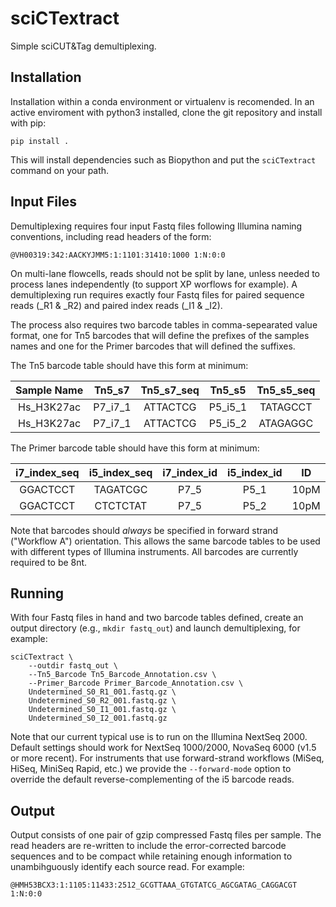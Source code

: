 sciCTextract
============

Simple sciCUT&amp;Tag demultiplexing.

Installation
------------

Installation within a conda environment or virtualenv is recomended.
In an active enviroment with python3 installed, clone the git
repository and install with pip:
```
pip install .
```
This will install dependencies such as Biopython and put the
`sciCTextract` command on your path.

Input Files
-----------

Demultiplexing requires four input Fastq files following Illumina naming
conventions, including read headers of the form:
```
@VH00319:342:AACKYJMM5:1:1101:31410:1000 1:N:0:0
```
On multi-lane flowcells, reads should not be split by lane, unless needed
to process lanes independently (to support XP worflows for example). A
demultiplexing run requires exactly four Fastq files for paired sequence
reads (_R1 &amp; _R2) and paired index reads (_I1 &amp; _I2).

The process also requires two barcode tables in comma-sepearated value
format, one for Tn5 barcodes that will define the prefixes of the samples
names and one for the Primer barcodes that will defined the suffixes.

The Tn5 barcode table should have this form at minimum:

|  Sample Name  | Tn5\_s7   | Tn5\_s7\_seq | Tn5\_s5   | Tn5\_s5\_seq |
| :-----------: | :-------: | :----------: | :-------: | :----------: |
| Hs\_H3K27ac   | P7\_i7\_1 |  ATTACTCG    | P5\_i5\_1 |  TATAGCCT    |
| Hs\_H3K27ac   | P7\_i7\_1 |  ATTACTCG    | P5\_i5\_2 |  ATAGAGGC    |

The Primer barcode table should have this form at minimum:

| i7\_index\_seq | i5\_index\_seq | i7\_index\_id | i5\_index\_id |  ID  |
| :------------: | :------------: | :-----------: | :-----------: | :--: |
|   GGACTCCT     |    TAGATCGC    |      P7\_5    |      P5\_1    | 10pM |
|   GGACTCCT     |    CTCTCTAT    |      P7\_5    |      P5\_2    | 10pM |

Note that barcodes should _always_ be specified in forward strand
("Workflow A") orientation. This allows the same barcode tables to be
used with different types of Illumina instruments.
All barcodes are currently required to be 8nt.

Running
--------

With four Fastq files in hand and two barcode tables defined,
create an output directory (e.g., `mkdir fastq_out`) and launch
demultiplexing, for example:

```
sciCTextract \
    --outdir fastq_out \
    --Tn5_Barcode Tn5_Barcode_Annotation.csv \
    --Primer_Barcode Primer_Barcode_Annotation.csv \
    Undetermined_S0_R1_001.fastq.gz \
    Undetermined_S0_R2_001.fastq.gz \
    Undetermined_S0_I1_001.fastq.gz \
    Undetermined_S0_I2_001.fastq.gz
```

Note that our current typical use is to run on the Illumina NextSeq 2000.
Default settings should work for NextSeq 1000/2000, NovaSeq 6000 (v1.5 or more
recent). For instruments that use forward-strand workflows
(MiSeq, HiSeq, MiniSeq Rapid, etc.) we provide the `--forward-mode` option
to override the default reverse-complementing of the i5 barcode reads.

Output
------

Output consists of one pair of gzip compressed Fastq files per sample.
The read headers are re-written to include the error-corrected barcode
sequences and to be compact while retaining enough information to
unambihguously identify each source read. For example:

```
@HMH53BCX3:1:1105:11433:2512_GCGTTAAA_GTGTATCG_AGCGATAG_CAGGACGT 1:N:0:0
```
